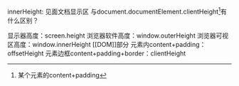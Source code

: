 innerHeight: 见面文档显示区
与document.documentElement.clientHeight[^1]有什么区别？


显示器高度：screen.height
浏览器软件高度：window.outerHeight
浏览器可视区高度：window.innerHeight
[[DOM]]部分
元素内content+padding：offsetHeight
元素边框content+padding+border：clientHeight

[^1]: 某个元素的content+padding